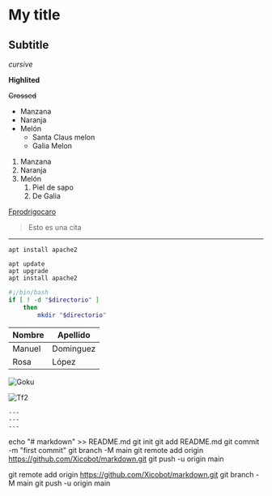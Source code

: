 <!-- ENCABEZADOS -->
# My title
## Subtitle

<!-- FORMATOS -->

*cursive*

**Highlited**

~~Crossed~~

<!-- LISTAS -->

* Manzana
* Naranja
* Melón
  * Santa Claus melon
  * Galia Melon

1. Manzana
2. Naranja
3. Melón
    1. Piel de sapo
    2. De Galia

<!-- ENLACES -->

[Fprodrigocaro](https://fprodrigocaro.org)

<!-- CITAS -->

> Esto es una cita

<!-- Linea horizontal -->

---

<!-- CODIGO -->

`apt install apache2`

```
apt update 
apt upgrade
apt install apache2
```

```sh
#¡/bin/bash
if [ ! -d "$directorio" ]
    then
        mkdir "$directorio"
```

<!--TABLAS-->

| Nombre    | Apellido  |
|----------|--------|
|Manuel |Dominguez|
|Rosa|López|

<!-- IMAGENES-->

![Goku](https://img2.rtve.es/im/4111731/?w=900)

![Tf2](tf2.jpeg)

```
---
---
---
```
<!-- ADD REPOSITORY FROM COMMAND LINE-->
echo "# markdown" >> README.md
git init
git add README.md
git commit -m "first commit"
git branch -M main
git remote add origin https://github.com/Xicobot/markdown.git
git push -u origin main

<!-- REMOVE REPOSITORY FROM COMMAND LINE-->

git remote add origin https://github.com/Xicobot/markdown.git
git branch -M main
git push -u origin main
